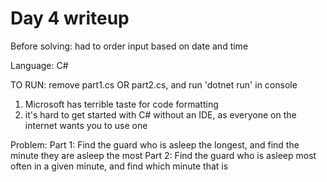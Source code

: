 # Day 4 writeup

Before solving: had to order input based on date and time

Language: C#

TO RUN: remove part1.cs OR part2.cs, and run 'dotnet run' in console

1. Microsoft has terrible taste for code formatting
2. it's hard to get started with C# without an IDE, as everyone
    on the internet wants you to use one

Problem:
    Part 1: Find the guard who is asleep the longest, and find the minute
        they are asleep the most
    Part 2: Find the guard who is asleep most often in a given minute, and
        find which minute that is
